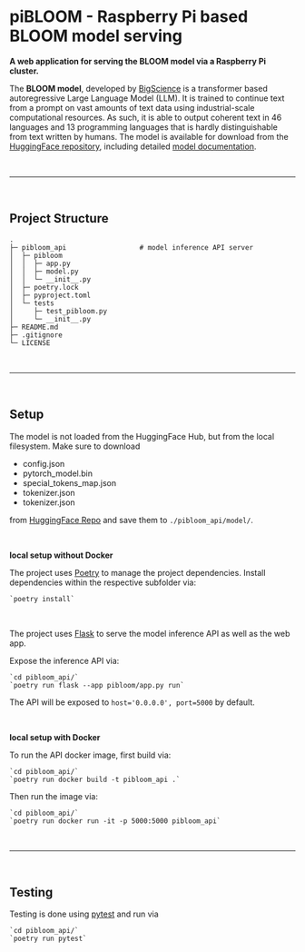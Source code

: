# piBLOOM - Raspberry Pi based BLOOM model serving

**A web application for serving the BLOOM model via a Raspberry Pi cluster.**

The **BLOOM model**, developed by [BigScience](https://bigscience.huggingface.co) is a transformer based autoregressive Large Language Model (LLM). It is trained to continue text from a prompt on vast amounts of text data using industrial-scale computational resources. As such, it is able to output coherent text in 46 languages and 13 programming languages that is hardly distinguishable from text written by humans. The model is available for download from the [HuggingFace repository](https://huggingface.co/bigscience/bloom), including detailed [model documentation](https://huggingface.co/docs/transformers/model_doc/bloom).

<br>

----------------

<br>

## Project Structure

    .
    ├─ pibloom_api                  # model inference API server
    │  ├─ pibloom
    │  │  ├─ app.py
    │  │  ├─ model.py
    │  │  └─ __init__.py
    │  ├─ poetry.lock
    │  ├─ pyproject.toml
    │  └─ tests
    │     ├─ test_pibloom.py
    │     └─ __init__.py
    ├─ README.md
    ├─ .gitignore
    └─ LICENSE

<br>

----------------

<br>

## Setup

The model is not loaded from the HuggingFace Hub, but from the local filesystem. Make sure to download 

- config.json
- pytorch_model.bin
- special_tokens_map.json
- tokenizer.json
- tokenizer.json

from [HuggingFace Repo](https://huggingface.co/bigscience/bloom-560m/tree/main) and save them to `./pibloom_api/model/`.

<br>

**local setup without Docker**

The project uses [Poetry](https://python-poetry.org) to manage the project dependencies. Install dependencies within the respective subfolder via:

    `poetry install`

<br>

The project uses [Flask](https://flask.palletsprojects.com/) to serve the model inference API as well as the web app.

Expose the inference API via:

    `cd pibloom_api/`
    `poetry run flask --app pibloom/app.py run`

The API will be exposed to `host='0.0.0.0', port=5000` by default.

<br>

**local setup with Docker**

To run the API docker image, first build via:

    `cd pibloom_api/`
    `poetry run docker build -t pibloom_api .`

Then run the image via:

    `cd pibloom_api/`
    `poetry run docker run -it -p 5000:5000 pibloom_api`

<br>

----------------

<br>

## Testing

Testing is done using [pytest](https://docs.pytest.org/) and run via

    `cd pibloom_api/`
    `poetry run pytest`
